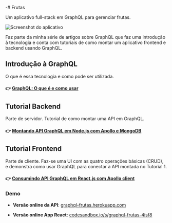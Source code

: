 -# Frutas

Um aplicativo full-stack em GraphQL para gerenciar frutas.

![Screenshot do aplicativo](screenshots/dashbaord.jpg)

Faz parte da minha série de artigos sobre GraphQL que faz uma introdução à tecnologia e conta com tutoriais de como montar um aplicativo frontend e backend usando GraphQL.

## Introdução à GraphQL

O que é essa tecnologia e como pode ser utilizada.

#### 👉 [GraphQL: O que é e como usar](https://emersonpereira.tech/introducao-a-graphql/)

## Tutorial Backend

Parte de servidor. Tutorial de como montar uma API em GraphQL.

#### 👉 [Montando API GraphQL em Node.js com Apollo e MongoDB](https://emersonpereira.tech/tutorial-api-graphql/)

## Tutorial Frontend

Parte de cliente. Faz-se uma UI com as quatro operações básicas (CRUD), e demonstra como usar GraphQL para conectar à API montada no Tutorial 1.

#### 👉 [Consumindo API GraphQL em React.js com Apollo client](https://emersonpereira.tech/tutorial-react-graphql/)

### Demo

- **Versão online da API**: [graphql-frutas.herokuapp.com](https://graphql-frutas.herokuapp.com/)

- **Versão online App React**: [codesandbox.io/s/graphql-frutas-4isf8](https://codesandbox.io/s/graphql-frutas-4isf8)
